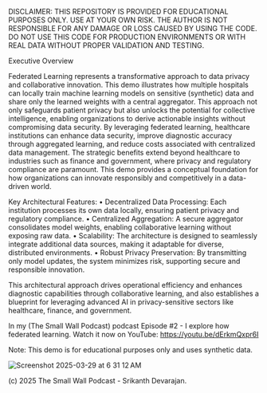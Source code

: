 
DISCLAIMER: THIS REPOSITORY IS PROVIDED FOR EDUCATIONAL PURPOSES ONLY. USE AT YOUR OWN RISK. THE AUTHOR IS 
NOT RESPONSIBLE FOR ANY DAMAGE OR LOSS CAUSED BY USING THE CODE. DO NOT USE THIS CODE FOR PRODUCTION ENVIRONMENTS 
OR WITH REAL DATA WITHOUT PROPER VALIDATION AND TESTING.

Executive Overview

Federated Learning represents a transformative approach to data privacy and collaborative innovation. This demo illustrates how multiple hospitals can locally train machine learning models on sensitive (synthetic) data and share only the learned weights with a central aggregator. This approach not only safeguards patient privacy but also unlocks the potential for collective intelligence, enabling organizations to derive actionable insights without compromising data security. By leveraging federated learning, healthcare institutions can enhance data security, improve diagnostic accuracy through aggregated learning, and reduce costs associated with centralized data management. The strategic benefits extend beyond healthcare to industries such as finance and government, where privacy and regulatory compliance are paramount. This demo provides a conceptual foundation for how organizations can innovate responsibly and competitively in a data-driven world.

Key Architectural Features:
	•	Decentralized Data Processing: Each institution processes its own data locally, ensuring patient privacy and regulatory compliance.
	•	Centralized Aggregation: A secure aggregator consolidates model weights, enabling collaborative learning without exposing raw data.
	•	Scalability: The architecture is designed to seamlessly integrate additional data sources, making it adaptable for diverse, distributed environments.
	•	Robust Privacy Preservation: By transmitting only model updates, the system minimizes risk, supporting secure and responsible innovation.

This architectural approach drives operational efficiency and enhances diagnostic capabilities through collaborative learning, and also establishes a blueprint for leveraging advanced AI in privacy-sensitive sectors like healthcare, finance, and government.




In my (The Small Wall Podcast) podcast Episode #2 - I explore how federated learning.  Watch it now on YouTube:  https://youtu.be/dErkmQxpr6I 

Note: This demo is for educational purposes only and uses synthetic data.

![Screenshot 2025-03-29 at 6 31 12 AM](https://github.com/user-attachments/assets/06179672-5092-4239-aec0-b196e65a7e27)

(c) 2025 The Small Wall Podcast - Srikanth Devarajan. 
